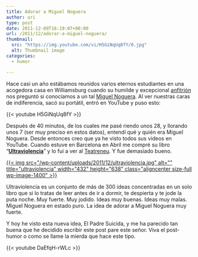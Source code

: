 ```yaml
---
title: Adorar a Miguel Noguera
author: uri
type: post
date: 2011-12-09T16:19:07+00:00
url: /2011/12/adorar-a-miguel-noguera/
thumbnail:
  src: "https://img.youtube.com/vi/H5GiNqUq8fY/0.jpg"
  alt: Thumbnail image
categories:
  - humor

---
```

Hace casi un año estábamos reunidos varios eternos estudiantes en una acogedora casa en Williamsburg cuando su humilde y excepcional [anfitrión][1] nos preguntó si conocíamos a un tal [Miguel Noguera][2]. Al ver nuestras caras de indiferencia, sacó su portátil, entró en YouTube y puso esto:

{{< youtube H5GiNqUq8fY >}}</iframe>

Después de 40 minutos, de los cuales me pasé riendo unos 28, y llorando unos 7 (ser muy preciso en estos datos), entendí qué y quién era Miguel Noguera. Desde entonces creo que ya he visto todos sus videos en YouTube. Cuando estuve en Barcelona en Abril me compré su libro &#8220;**[Ultraviolencia][3]**&#8221; y lo fui a ver al [Teatreneu][4]. Y fue demasiado bueno.

[{{< img src="/wp-content/uploads/2011/12/ultraviolencia.jpg" alt="" title="ultraviolencia" width="432" height="638" class="aligncenter size-full wp-image-1400" >}}][5]

Ultraviolencia es un conjunto de más de 300 ideas concentradas en un solo libro que si lo tratas de leer antes de ir a dormir, te despierta y te jode la puta noche. Muy fuerte. Muy jodido. Ideas muy buenas. Ideas muy malas. Miguel Noguera en estado puro. La idea de adorar a Miguel Noguera muy fuerte.

Y hoy he visto esta nueva idea, El Padre Suicida, y me ha parecido tan buena que he decidido escribir este post pare este señor. Viva el post-humor o como se llame la mierda que hace este tipo.

{{< youtube DaEfqH-rWLc >}}</iframe>

 [1]: http://jordigraupera.cat/
 [2]: http://miguelnoguera.blogspot.com/
 [3]: http://www.ultraviolencia.com/
 [4]: http://www.teatreneu.com/espectacles_detall.php?id=235
 [5]: /wp-content/uploads/2011/12/ultraviolencia.jpg